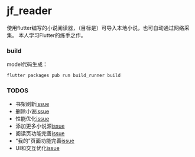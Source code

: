 # jf_reader
使用flutter编写的小说阅读器，（目标是）可导入本地小说，也可自动通过网络采集。
本人学习Flutter的练手之作。

### build
model代码生成：
```bash
flutter packages pub run build_runner build
```

### TODOS

* 书架刷新[issue](https://github.com/javanli/jf_reader/issues/2)
* 删除小说[issue](https://github.com/javanli/jf_reader/issues/3)
* 性能优化[issue](https://github.com/javanli/jf_reader/issues/4)
* 添加更多小说源[issue](https://github.com/javanli/jf_reader/issues/5)
* 阅读页功能完善[issue](https://github.com/javanli/jf_reader/issues/6)
* “我的”页面功能完善[issue](https://github.com/javanli/jf_reader/issues/7)
* UI和交互优化[issue](https://github.com/javanli/jf_reader/issues/8)
